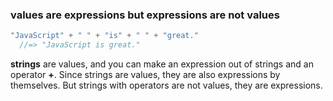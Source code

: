 ### values are expressions but expressions are not values

```js
"JavaScript" + " " + "is" + " " + "great."
  //=> "JavaScript is great."
```


**strings** are values, and you can make an expression out of strings and an operator **+**. Since strings are values, they are also expressions by themselves. But strings with operators are not values, they are expressions.
